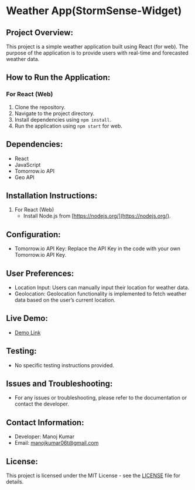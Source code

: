# Weather App(StormSense-Widget)

## Project Overview:
This project is a simple weather application built using React (for web). The purpose of the application is to provide users with real-time and forecasted weather data.

## How to Run the Application:
### For React (Web) 
1. Clone the repository.
2. Navigate to the project directory.
3. Install dependencies using `npm install`.
4. Run the application using `npm start` for web.


## Dependencies:
- React 
- JavaScript 
- Tomorrow.io API
- Geo API

## Installation Instructions:
1. For React (Web) 
   - Install Node.js from [https://nodejs.org/](https://nodejs.org/).


## Configuration:
- Tomorrow.io API Key: Replace the API Key in the code with your own Tomorrow.io API Key.

## User Preferences:
- Location Input: Users can manually input their location for weather data.
- Geolocation: Geolocation functionality is implemented to fetch weather data based on the user’s current location.

## Live Demo:
- [Demo Link](#) 

## Testing:
- No specific testing instructions provided.

## Issues and Troubleshooting:
- For any issues or troubleshooting, please refer to the documentation or contact the developer.

## Contact Information:
- Developer: Manoj Kumar
- Email: manojkumar06t@gmail.com

## License:
This project is licensed under the MIT License - see the [LICENSE](LICENSE) file for details.

